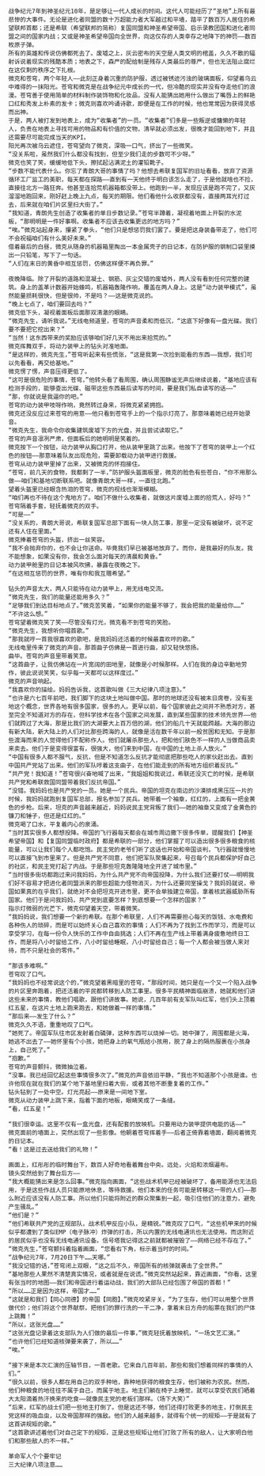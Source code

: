    战争纪元7年到神圣纪元10年，是足够让一代人成长的时间。这代人可能经历了“圣地”上所有最悲惨的大事件。无论是进化者同盟的数十万超能力者大军越过和平墙，踏平了数百万人居住的希望联邦首都；还是希联（希望联邦的简称）复国同盟和神圣希望帝国、启示录教团国和进化者同盟之间的国家内战；又或是神圣希望帝国向全世界，向这仅存的人类幸存之地降下的神罚——数百枚原子弹。
    所有的英雄和传说仿佛都死去了。废墟之上，灰云密布的天空是人类文明的棺盖，久久不散的辐射诉说着现实的残酷本质；地表之下，森严的配给制是残存人类最后的尊严，但也无法阻止腐烂在这仅剩的秩序之下扎根。
    微克和苍穹，两个年轻人——此刻正身着沉重的防护服，透过被锈迹污浊的玻璃面板，仰望着乌云中难得的一抹阳光。苍穹和微克是在战争纪元中成长的一代，但冷酷的现实并没有夺走他们的浪漫。苍穹善于使用简单的材料制作装饰物和化妆品，没有人能猜出她用什么做出了嘴唇上的鲜艳口红和秀发上朴素的发卡；微克则喜欢吟诵诗歌，即便是在工作的时候，他也常常因为获得灵感而出神。
    于是，两人被打发到地表上，成为“收集者”的一员。“收集者”们多是一些叛逆或慵懒的年轻人，负责在地表上寻找可用的物品和有价值的文物，清早就必须出发，很晚才能回到地下，并且还需要尽可能完成当天的KPI。
    阳光再次被乌云遮住，苍穹望向了微克，深吸一口气，挤出了一些微笑。
    “没关系啦，虽然我们什么都没有找到，但至少我们走的步数可不少呀。”
    微克也笑了笑，缓缓地低下头，擦拭起沾满泥土的灌铅靴子。
    “步数不能代表什么。你忘了青朗大哥的事情了吗？他想去希联复国军的旧址看看，放弃了资源循环工厂监工的美职，每天都在探路——直到有一天他终于明白该怎么走了，于是他就啥也不捡，直接往北方一路狂奔。他甚至连拾荒机器箱都没带上。他跑到一半，发现应该是跑不完了，又灰溜溜地跑回来，刚好赶上晚上九点，每天的期限。他们看他什么收获都没有，直接两耳光打过去，后来就在咱们片区里扫大街了。”
    “我知道，青朗先生创造了收集者的单日步数记录。”苍穹半蹲着，凝视着地面上开裂的水泥板，“那明明是一件好事啊。收集者不应该去收集更远的地方吗？”
    “唉。”微克站起身来，攥紧了拳头，“他们只是想惩罚我们罢了。要是把这身装备带走了，他们可不会祝福咱们有什么美好未来。”
    借着最后的白昼，微克从随身的机器箱里掏出一本金属壳子的日记本，在防护服的钢制口袋里摸出一只铅笔，写下了一句话。
    “人们在末日的黄昏中相互惩罚，仿佛这样便不再负罪。”

    夜晚降临。除了开裂的道路和混凝土、钢筋、灰尘交错的废墟外，两人没有看到任何完整的建筑。身上的盖革计数器开始蜂鸣，机器箱轰隆作响，覆盖在两人身上。这是“动力装甲模式”，虽然能量损耗很快，但是很帅，不是吗？——这是微克说的。
    “晚上七点了，咱们要回去吗？”
    微克低下头，凝视着面板后面那双清澈的眼睛。
    “微克先生，请听我说。”无线电频道里，苍穹的声音柔和而低沉，“这底下好像有一盘光碟。我们要不要把它挖出来？”
    “当然！这东西带来的奖励应该够咱们好几天不用出来拾荒的。”
    微克挥舞双手，将动力装甲上的钻头对准地面。
    “是这样的，微克先生，”苍穹听起来有些慌张，“这是我第一次捡到能看的东西——我想，我们可以先看看，再交给基地。”
    微克愣了愣，声音压得更低了。
    “这可是很危险的事情，苍穹，”他转头看了看周围，确认周围静谧无声后继续说着，“基地应该有检测手段的，能够查出光碟、磁带这些东西最后读写的时间，要是我们私自读写的话——”
    “那，你就说是我逼你的吧。”
    苍穹的动力装甲吱呀作响，竟然转过身来，将微克紧紧拥抱。
    微克还没反应过来苍穹的用意——他只看到苍穹手上的一个指示灯亮了。那意味着她已经开始录音。
    “微克先生，我命令你收集建筑废墟下方的光盘，并且尝试读取它。”
    苍穹的声音凛冽严肃，但面板后的她明明是笑着的。
    微克按下一个按钮，动力装甲从胸口打开，他从装甲里跳了出来。他按下了苍穹的装甲上一个红色的按钮——那意味着队友出现危险，需要卸载动力装甲进行救援。
    苍穹从动力装甲里掉了出来，又被微克的怀抱接住。
    “苍穹，前几天的食物，我都剩了一半，”防护服头盔面板里，微克的脸色有些苍白，“你不用那么做——咱们和基地切断联系吧。就像青朗大哥一样，一直往北跑。”
    望着头盔里已经眼含热泪的苍穹，微克的视线也渐渐模糊。
    “咱们再也不待在这个鬼地方了。咱们不做什么收集者，就做这片废墟上面的拾荒人，好吗？”
    苍穹隔着手套，轻抚着微克的双手。
    “可是——”
    “没关系的，青朗大哥说，希联复国军总部下面有一块人防工事，那里一定没有被破坏，说不定还有人住在里面。”
    微克捧着苍穹的头盔，挤出一丝笑容。
    “我不会抛弃你的，也不会让你送命。毕竟我们早已被基地放弃了。而你，是我最好的队友。我不能想象，如果没有你，我会怎么面对每天的清晨和黄昏。”
    动力装甲舱里的日记本被风吹拂，暴露在夜晚之下。
    “在这相互惩罚的世界，唯有你和我互赠希望。”

    钻头的声音太大，两人只能待在动力装甲上，用无线电交流。
    “微克先生，我们的能量还能用多久？”
    “足够我们到达目标地点了。”微克苦笑着，“如果你的能量不够了，我会把我的能量给你……”
    “不许这么想。”
    苍穹望着微克笑了笑——尽管没有灯光，微克看不到苍穹的笑脸。
    “微克先生，我想听你唱首歌。”
    “那我就哼一首我很喜欢的歌吧，是我妈妈还活着的时候最喜欢哼的歌。”
    无线电里传来了微克的声音。那首曲子仿佛是一首进行曲，却又轻快悠扬。
    曲毕。苍穹的声音里带着笑意。
    “这首曲子，让我仿佛站在一片宽阔的田地里，就像是小时候那样。人们在我的身边辛勤地劳作，彼此说说笑笑，似乎每一天都可以这样度过。”
    微克的声音响起。
    “我喜欢你的描绘。妈妈告诉我，这首歌叫做《三大纪律八项注意》。”
    “也许是六七百年前吧，我们脚下的这块土地叫做中国。那时的地球还没有被末日席卷，没有圣地这个概念，世界各地有很多国家，很多的人。更早以前，每个国家彼此之间并不熟悉对方，甚至完全不知道对方的存在，但科学技术在各个国家之间发展，直到某些国家的技术领先世界——他们就跨过了大海，那是比我们的大湖要大上百万倍的湖，他们的船几十天就能跨越。大海的那边有新大陆，新大陆上的人们对比那些跨海的人，就像是活在数千年以前一般贫困和无知。于是那些渡海而来的人觉得他们不配称作人。他们就屠杀那些人，把和他们肤色不一样的人当做商品卖来卖去。他们于是变得很富有，很强大，他们来到中国，在中国的土地上杀人放火。”
    “中国有很多人都不服气，反抗，但是不知道怎么反抗才能彻底把那些吃人的家伙赶出去。直到中国共产党站了出来。他们的军队哼着这支曲子，在他们能走到的所有地方组织着反抗。”
    “共产党！我知道！”苍穹很兴奋地喊了出来，“我姐姐和我说过，希联还没灭亡的时候，是希联共产党和希联救国同盟带着我们反抗帝国。”
    “没错。我妈妈也是共产党的一员。她是一个民兵。帝国的坦克在南边的沙漠排成黑压压一片的时候，我妈妈就跑到复国军总部，报名参加了民兵。她带着一个袖章，红红的，上面有一把金黄色的步枪。后来，坦克的声音越来越近，妈妈说民主党背叛了我们——她的袖章又变成了金黄色的镰刀和锤子，但还是红红的。”
    微克喝了口水，平复着内心的泉涌。
    “当时其实很多人都想投降。帝国的飞行器每天都会在城市周边撒下很多传单，提醒我们【神圣希望帝国】和【复国同盟临时政府】都是希联的一部分，他们掌握了可以造出很多很多粮食的核能量，可以让我们每个人都吃饱。民主党的老爷们听了这话也开始和帝国谈判，飞行器就慢慢地可以直接飞到市里来了。但是共产党不同意，他们把军队聚集起来，号召每个民兵都保护好自己的社区，和民主党打起了内战。于是那些坦克轰隆隆地全开进了城市里。”
    “当时很多街坊都跑过来问我妈妈，为什么共产党不向帝国投降，为什么我们还要打仗——明明我们好不容易才把进化者同盟派来的那些超能力怪物消灭，为什么还要同室操戈？我妈妈就说，帝国如果真的在乎我们，就绝对不会把坦克开进市里，更不会单独建立帝国，拿着核武器威胁所有国家。他们于是问我妈妈，共产党到底要怎样？到底想要一个怎样的国家？”
    指示灯微弱的光芒下，微克仰望着天空，带着微笑。
    “我妈妈说，我们想要一个新的希联。在那个希联里，人们不再需要担心每天的饭钱、水电费和各种伤人的琐碎，而是可以始终关心自己喜欢的事情；人们不再为了找到工作而学习，而是可以享受学习，在每一份令人快乐的工作中自由挑选；人们不再在生产线上带着满身疲惫地终日工作，而是将八小时留给工作，八小时留给睡眠，八小时留给自己；每一个人都会被当做人来对待，而不只是社会的零件。”

    “那该多难啊。”
    苍穹叹了口气。
    “我妈妈也不经常说这个的，”微克望着黑暗里的苍穹，“那段时间，她只是在一个又一个陷入战争的片区里奔跑着，把还活着的平民都转移到人防工事里。很多平民精神面临崩溃，她就和他们讲这些未来的事情，教他们唱歌，跟他们讲故事。她说，几百年前有支军队叫红军，他们头上顶着红五星，在这片土地上跑来跑去，和她做着一样的事情。”
    “那后来——发生了什么？”
    微克久久不语，重重地叹了口气。
    “她死了。帝国军队往市区发射着白磷弹，这种东西可以烧掉一切。她中弹了，周围都是火海，她逃不出去了——她怀里有个小孩，她把身上的氧气瓶给小孩用，脱了身上的隔热服裹在小孩身上，自己死了。”
    “抱歉。”
    苍穹的声音颤抖，微微抽泣着。
    “没事。我已经回忆起这些事情很多次了。”微克的声音依旧平静，“我也不知道那个小孩是谁。也许他现在就在我们的某个地下基地里扫着大街，或者其他不断重复着的工作。”
    钻头钻到了一处中空。灯光亮起——原来是一间地下室。
    微克从动力装甲上跳下来，指着下面的地板，眼睛笑成了一条缝。
    “看，红五星！”

    “我们很幸运。这里不仅有一盒光盘，还有配套的放映机。只要用动力装甲提供电能的话——”
    微克面前的墙面上，突然出现了一些影像。他朝着苍穹挥着手——后者正倚靠着墙面，翻阅着微克的日记本。
    “看！这是过去送给我们的礼物！”

    画面上，红彤彤的临时舞台下，数百人好奇地看着舞台中央。远处，火焰和浓烟遍布。
    镜头突然给到了舞台后方——
    “我大概能猜出来是怎么回事。”微克指向画面，“这些战术机甲已经被破坏了，备用能源也无法启用，于是这些作战人员只能原地休息，等待救援。他们本来的任务可能是转移这一带的人们——那么附近应该没有人防工事。所以他们只能将附近的群众聚集到一起，吸引住他们的注意力，避免产生骚乱。”
    “他们是？”
    “他们希联共产党的正规部队，战术机甲反应小队，是精锐。”微克叹了口气，“这些机甲来的时候似乎都遭到了类似EMP（电子脉冲）炸弹的打击，所以内置的无线电通讯也无法使用。而这附近的居民似乎也没有无线电通讯设备。信号塔我记得这之前就都被摧毁了——网络已经不存在了。”
    “微克先生，”苍穹颤抖着指着画面，“您看右下角，标示着当时的时间。”
    “战争纪元7年，7月20日下午……天哪。”
    “我没记错的话，”苍穹闭上双眼，“这之后不久，帝国所有的核弹就袭击了全世界。”
    “基地那些人果然不清楚真实情况，或者就是在说谎。”微克突然站起来，靠近画面，“你看，这里有张当时的地图——我们和帝国进行着运动战，我们的大部队已经包围了帝国的首都！”
    “所以……正是因为这样，帝国才……”
    “这就是和我们【同心同德】的帝国【同胞】，”微克咬紧牙关，“为了生存，他们可以用整个世界做代价；他们将这个世界献祭，把他们的罪行洗的一干二净，拿着末日方舟的船票在我们的尸体上跳舞！”
    “所以，这张光盘……”
    “这张光盘记录着这支部队为人们做的最后一件事，”微克轻抚着放映机，“一场文艺汇演。”
    “也许他们已经知道核弹要来袭了，所以……”
    “唉。”

    “接下来是本次汇演的压轴节目，一首老歌。它来自几百年前，那些和我们想着同样的事情的人们。”
    “很久以前，很多人都在用自己的双手种地，靠种地获得的粮食生存，他们被称为农民。然而，他们种粮食的地往往不属于自己，而属于地主。地主们躺在椅子上睡觉，就可以享受农民们晒着大太阳滴着热汗换来的吃食——就像民主党的老板们那样。（场下大笑）”
    “后来，红军的战士们把一些地主打倒了。但是这还不够，他们还得打败更多的地主，打倒民主党这样的吸血虫，以及帝国那样的强敌。他们的人越来越多，就得有个统一的规矩——于是就有了这首讲规矩的歌。”
    “这首歌讲述着他们对自己定下的规矩，正是这些规矩让他们打败了所有的敌人，让大家明白他们和那些敌人的不一样。”

    革命军人个个要牢记
    三大纪律八项注意……

<!-- ##{"timestamp":1647674552}## -->